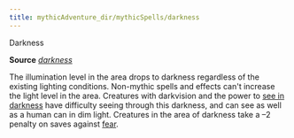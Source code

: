 ```yaml
---
title: mythicAdventure_dir/mythicSpells/darkness
---
```

Darkness

**Source** [_darkness_](spell_dir/darkness#_darkness)

The illumination level in the area drops to darkness regardless of the existing lighting conditions. Non-mythic spells and effects can't increase the light level in the area. Creatures with darkvision and the power to [see in darkness](monsters/universalMonsterRules#_see-in-darkness) have difficulty seeing through this darkness, and can see as well as a human can in dim light. Creatures in the area of darkness take a –2 penalty on saves against [fear](monster_dir/universalMonsterRules#_fear).

